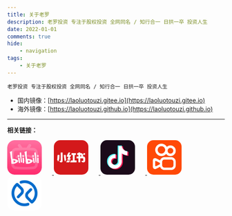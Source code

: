 ```yaml
---
title: 关于老罗
description: 老罗投资 专注于股权投资 全网同名 / 知行合一 日拱一卒 投资人生
date: 2022-01-01
comments: true
hide:
    - navigation
tags:
    - 关于老罗
---
```


```
老罗投资 专注于股权投资 全网同名 / 知行合一 日拱一卒 投资人生
```


+ 国内镜像：[https://laoluotouzi.gitee.io](https://laoluotouzi.gitee.io)
+ 海外镜像：[https://laoluotouzi.github.io](https://laoluotouzi.github.io)

----

**相关链接：**

<a href="https://space.bilibili.com/13200028">
    <img src="../assets/images/bilibili.png" alt="B站" style="width: 80px; height: 80px; margin-right: 24px; border-radius: 15px;" />
</a>
<a href="https://www.xiaohongshu.com/user/profile/5d45349f0000000011019124">
    <img src="../assets/images/xiaohongshu.png" alt="小红书" style="width: 80px; height: 80px; margin-right: 24px; border-radius: 15px;" />
</a>
<a href="https://www.douyin.com/user/MS4wLjABAAAAxz85Ktwm3fYOUklKLSeySC-ly9OSqgeCxd4S_7hWxwHAmrUqqK6o614A3ilZxojU">
    <img src="../assets/images/douying.png" alt="抖音" style="width: 80px; height: 80px; margin-right: 24px; border-radius: 15px;" />
</a>
<a href="https://www.kuaishou.com/profile/3xdxbtprmvggvcq">
    <img src="../assets/images/kuaishou.png" alt="快手" style="width: 80px; height: 80px; margin-right: 24px; border-radius: 15px;" />
</a>
<a href="https://xueqiu.com/u/laoluotouzi">
    <img src="../assets/images/xueqiu.png" alt="雪球" style="width: 80px; height: 80px; margin-right: 24px; border-radius: 15px;" />
</a>